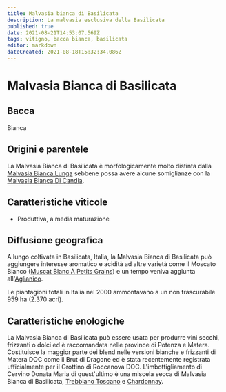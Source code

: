 ```yaml
---
title: Malvasia bianca di Basilicata
description: La malvasia esclusiva della Basilicata
published: true
date: 2021-08-21T14:53:07.569Z
tags: vitigno, bacca bianca, basilicata
editor: markdown
dateCreated: 2021-08-18T15:32:34.086Z
---
```


# Malvasia Bianca di Basilicata

## Bacca
Bianca


## Origini e parentele
La Malvasia Bianca di Basilicata è morfologicamente molto distinta dalla [Malvasia Bianca Lunga](/vitigni/Italia/bacca-bianca/malvasia-bianca-lunga) sebbene possa avere alcune somiglianze con la [Malvasia Bianca Di Candia](/vitigni/Italia/bacca-bianca/malvasia-bianca-di-candia).

## Caratteristiche viticole

- Produttiva, a media maturazione

## Diffusione geografica

A lungo coltivata in Basilicata, Italia, la Malvasia Bianca di Basilicata può aggiungere interesse aromatico e acidità ad altre varietà come il Moscato Bianco ([Muscat Blanc À Petits Grains](/vitigni/Francia/bacca-bianca/muscat-blanc-a-petit-grains)) e un tempo veniva aggiunta all'[Aglianico](/vitigni/Italia/bacca-nera/aglianico). 

Le piantagioni totali in Italia nel 2000 ammontavano a un non trascurabile 959 ha (2.370 acri).

## Caratteristiche enologiche
La Malvasia Bianca di Basilicata può essere usata per produrre vini secchi, frizzanti o dolci ed è raccomandata nelle province di Potenza e Matera. Costituisce la maggior parte dei blend nelle versioni bianche e frizzanti di Matera DOC come il Brut di Dragone ed è stata recentemente registrata ufficialmente per il Grottino di Roccanova DOC. L'imbottigliamento di Cervino Donata Maria di quest'ultimo è una miscela secca di Malvasia Bianca di Basilicata, [Trebbiano Toscano](/vitigni/Italia/bacca-bianca/trebbiano-toscano) e [Chardonnay](/vitigni/Francia/bacca-bianca/chardonnay).